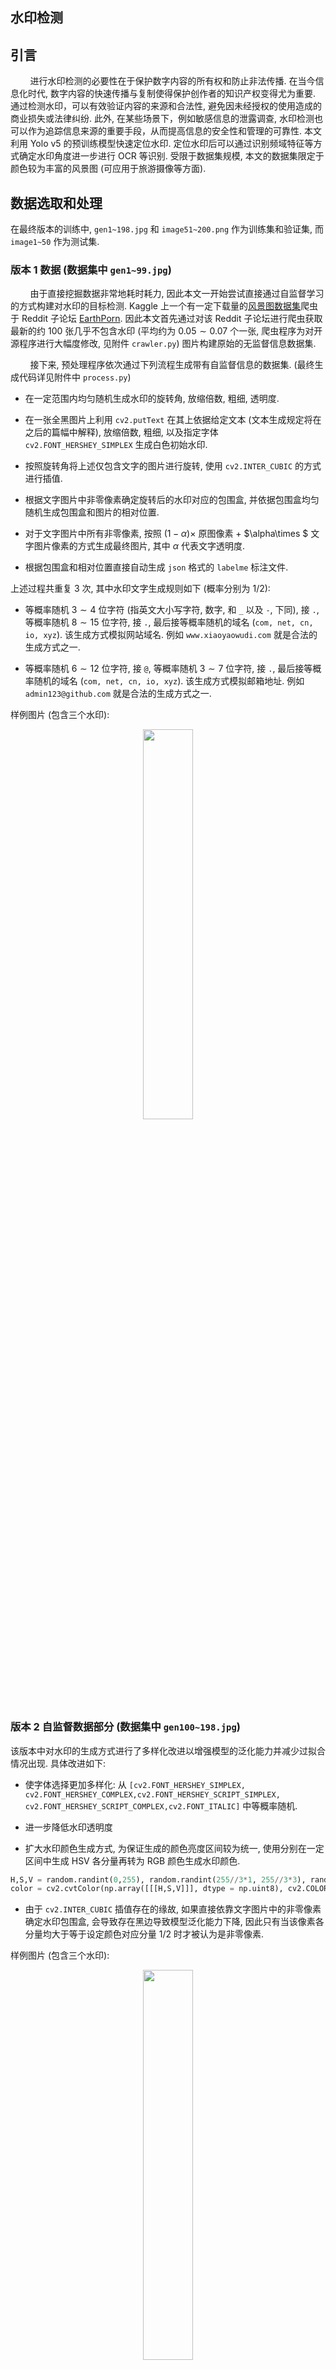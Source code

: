 ## 水印检测

## 引言

&nbsp;&nbsp;&nbsp;&nbsp;&nbsp;&nbsp;&nbsp;&nbsp;进行水印检测的必要性在于保护数字内容的所有权和防止非法传播. 在当今信息化时代, 数字内容的快速传播与复制使得保护创作者的知识产权变得尤为重要. 通过检测水印，可以有效验证内容的来源和合法性, 避免因未经授权的使用造成的商业损失或法律纠纷. 此外, 在某些场景下，例如敏感信息的泄露调查, 水印检测也可以作为追踪信息来源的重要手段，从而提高信息的安全性和管理的可靠性. 本文利用 Yolo v5 的预训练模型快速定位水印. 定位水印后可以通过识别频域特征等方式确定水印角度进一步进行 OCR 等识别. 受限于数据集规模, 本文的数据集限定于颜色较为丰富的风景图 (可应用于旅游摄像等方面).

## 数据选取和处理

在最终版本的训练中, `gen1~198.jpg` 和 `image51~200.png` 作为训练集和验证集, 而 `image1~50` 作为测试集.

### 版本 1 数据 (数据集中 `gen1~99.jpg`)

&nbsp;&nbsp;&nbsp;&nbsp;&nbsp;&nbsp;&nbsp;&nbsp;由于直接挖掘数据非常地耗时耗力, 因此本文一开始尝试直接通过自监督学习的方式构建对水印的目标检测. Kaggle 上一个有一定下载量的[风景图数据集](https://www.kaggle.com/datasets/qwertyforce/scenery-watermarks/)爬虫于 Reddit 子论坛 [EarthPorn](https://www.kaggle.com/datasets/qwertyforce/scenery-watermarks/). 因此本文首先通过对该 Reddit 子论坛进行爬虫获取最新的约 $100$ 张几乎不包含水印 (平均约为 $0.05\sim 0.07$ 个一张, 爬虫程序为对开源程序进行大幅度修改, 见附件 `crawler.py`) 图片构建原始的无监督信息数据集.

&nbsp;&nbsp;&nbsp;&nbsp;&nbsp;&nbsp;&nbsp;&nbsp;接下来, 预处理程序依次通过下列流程生成带有自监督信息的数据集. (最终生成代码详见附件中 `process.py`)

+ 在一定范围内均匀随机生成水印的旋转角, 放缩倍数, 粗细, 透明度.

+ 在一张全黑图片上利用 `cv2.putText` 在其上依据给定文本 (文本生成规定将在之后的篇幅中解释), 放缩倍数, 粗细, 以及指定字体 `cv2.FONT_HERSHEY_SIMPLEX` 生成白色初始水印.

+ 按照旋转角将上述仅包含文字的图片进行旋转, 使用 `cv2.INTER_CUBIC` 的方式进行插值.

+ 根据文字图片中非零像素确定旋转后的水印对应的包围盒, 并依据包围盒均匀随机生成包围盒和图片的相对位置.

+ 对于文字图片中所有非零像素, 按照 $(1-\alpha)\times$ 原图像素 $+$ $\alpha\times $ 文字图片像素的方式生成最终图片, 其中 $\alpha$ 代表文字透明度.

+ 根据包围盒和相对位置直接自动生成 `json` 格式的 `labelme` 标注文件.

上述过程共重复 $3$ 次, 其中水印文字生成规则如下 (概率分别为 $1/2$):

+ 等概率随机 $3\sim 4$ 位字符 (指英文大小写字符, 数字, 和 `_` 以及 `-`, 下同), 接 `.`, 等概率随机 $8\sim 15$ 位字符, 接 `.`, 最后接等概率随机的域名 (`com, net, cn, io, xyz`). 该生成方式模拟网站域名. 例如 `www.xiaoyaowudi.com` 就是合法的生成方式之一.

+ 等概率随机 $6\sim 12$ 位字符, 接 `@`, 等概率随机 $3\sim 7$ 位字符, 接 `.`, 最后接等概率随机的域名 (`com, net, cn, io, xyz`). 该生成方式模拟邮箱地址. 例如 `admin123@github.com` 就是合法的生成方式之一.

样例图片 (包含三个水印):

<div align="center">
<img src="images/gen75.jpg" width="40%;">
</div>

### 版本 2 自监督数据部分 (数据集中 `gen100~198.jpg`)

该版本中对水印的生成方式进行了多样化改进以增强模型的泛化能力并减少过拟合情况出现. 具体改进如下:

+ 使字体选择更加多样化: 从 `[cv2.FONT_HERSHEY_SIMPLEX, cv2.FONT_HERSHEY_COMPLEX,cv2.FONT_HERSHEY_SCRIPT_SIMPLEX, cv2.FONT_HERSHEY_SCRIPT_COMPLEX,cv2.FONT_ITALIC]` 中等概率随机.

+ 进一步降低水印透明度

+ 扩大水印颜色生成方式, 为保证生成的颜色亮度区间较为统一, 使用分别在一定区间中生成 HSV 各分量再转为 RGB 颜色生成水印颜色.

```python
H,S,V = random.randint(0,255), random.randint(255//3*1, 255//3*3), random.randint(255//2, 255)
color = cv2.cvtColor(np.array([[[H,S,V]]], dtype = np.uint8), cv2.COLOR_HSV2RGB)[0][0]
```

+ 由于 `cv2.INTER_CUBIC` 插值存在的缘故, 如果直接依靠文字图片中的非零像素确定水印包围盒, 会导致存在黑边导致模型泛化能力下降, 因此只有当该像素各分量均大于等于设定颜色对应分量 $1/2$ 时才被认为是非零像素.

样例图片 (包含三个水印):

<div align="center">
<img src="images/gen165.jpg" width="40%;">
</div>

### 版本 2 监督数据部分 (数据集中 `image1~200.jpg`)

&nbsp;&nbsp;&nbsp;&nbsp;&nbsp;&nbsp;&nbsp;&nbsp;图片源自百度, 必应, pixiv等图片网站, 也有小红书等社交媒体. 由人工使用 `labelme` 标注而成. 样例图片 (包含一个水印):

<div align="center">
<img src="images/image64.png" width="40%;">
</div>

## 训练

本文模型在 `ModelScope` 提供的 `DSW-GPU` 实例上面训练, 包含一块约 22G 可用显存的 `A10` 显卡.

### 第一次训练

第一次训练使用输入大小为 `640x640` 的 `Yolo-v5-s` 预训练模型, 训练数据选择的是版本 1 无监督信息样本的 $99$ 张图片. 训练参数如下

参数名 | 参数详情
------ | ------
--img | 640
--weights | yolov5s.pt
--epochs | 100
--batch-szie | -1

由于分辨率过低检测框出现了较大偏移并对白色物体严重过拟合:

<div align="center">
<img src="images/gen94.jpg" width="40%;">
</div>

### 第二次训练

第二次训练使用输入大小为 `1280x1280` 的 `Yolo-v5-x6` 预训练模型, 训练数据选择的是版本 1 无监督信息样本的 $99$ 张图片. 训练参数如下 (epochs 为两次训练总和)

参数名 | 参数详情
------ | ------
--img | 1280
--weights | yolov5x6.pt
--epochs | 500
--batch-szie | -1

在 $200$ 轮左右时因损失无明显下降终止训练. 前 $100$ 轮的结果表现良好, 后 $100$ 轮的结果开始出现过拟合.

### 第三次训练

第三次训练使用输入大小为 `1280x1280` 的 `Yolo-v5-x6` 预训练模型, 训练数据选择的是版本 2 无监督游戏有监督信息混合样本的 $198+150=348$ 张图片. 训练参数如下

参数名 | 参数详情
------ | ------
--img | 1280
--weights | yolov5x6.pt
--epochs | 400
--batch-szie | -1

这次训练耗时 $6.3$ 小时. 在测试集运行样例如下:

<div align="center">
<img src="images/image5.png" width="40%;">
</div>

关于该训练的训练程序输出详情见附件中 `train_output.txt`. 最终模型详见附件中 `watermark_detection.pt`.

### 训练数据

#### 模型在训练数据上的表现

以下一系列数据图中蓝, 绿, 灰, 橙四条曲线分别代第一次训练, 第二次训练前半, 第二次训练后半, 第三次训练.

左右两幅图依次为 `obj_loss` 和 `box_loss`.

<div align="center">
<img src="images/obj_loss.svg" width="49%;">
<img src="images/box_loss.svg" width="49%;">
</div>

左右两幅图依次为 `precision` 和 `recall`.

<div align="center">
<img src="images/precision.svg" width="49%;">
<img src="images/recall.svg" width="49%;">
</div>

左右两幅图依次为 `mAP:0.5` 和 `mAP:0.5:0.95`.

<div align="center">
<img src="images/map.svg" width="49%;">
<img src="images/map_095.svg" width="49%;">
</div>

而最终模型和第二次训练完的模型在测试集 (全部为有监督样本) 上的表现为:

模型|Precision|Recall|mAP 50| mAP 50:95
----|----|---|---|---
第二次|0.557  |    0.482   |   0.418  |    0.235
最终|0.911     | 0.901  |    0.945  |     0.75

最终模型在测试数据上的表现

<div align="center">
<img src="images/confusion_matrix.png" width="49%;">
<img src="images/P_curve.png" width="49%;">
</div>
<div align="center">
<img src="images/PR_curve.png" width="49%;">
<img src="images/R_curve.png" width="49%;">
</div>

观察测试集上的表现可以发现, 模型在单个字符间隔较大的水印检测效果上比较差.

由于对于大部分风景视频, 其使用的是固定静态水印, 与静态图片并无较大差异, 故不作视频演示.

其它的检测样例详见附件中 `run_results` 文件夹.

## 总结与展望

&nbsp;&nbsp;&nbsp;&nbsp;&nbsp;&nbsp;&nbsp;&nbsp;本文实现的模型对文字较为紧凑的水印检测效果较好, 但对文字较为分散的水印检测效果较差. 下一步可以考虑改善数据生成器, 使生成样本涵盖范围尽可能扩大. 同时本模型覆盖训练样本中图片型水印较少, 下一步也可以将预训练完毕的扩散模型融入数据生成器, 使数据生成器生成一些符合逻辑且符合统计规律的水印图像.

## 注记

本小组成员包括: 肖子尧, 舒玉苗, 沈哲楷. 任务分配如下:

名字|任务
----|----
肖子尧|生成数据+训练+论文
舒玉苗|标注数据
沈哲楷|搜寻数据

## 附件

本文所有数据, 模型, 脚本均同步于 Github 仓库 [https://github.com/aixiaoyaowudi/deep_learning_course_team_project](https://github.com/aixiaoyaowudi/deep_learning_course_team_project). 文件组织结构详见仓库根目录下 `README.md`